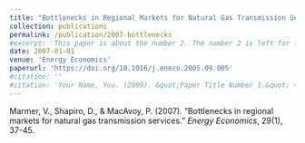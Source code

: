 ```yaml
---
title: "Bottlenecks in Regional Markets for Natural Gas Transmission Services"
collection: publications
permalink: /publication/2007-bottlenecks
#excerpt: 'This paper is about the number 2. The number 2 is left for future work.'
date: 2007-01-01
venue: 'Energy Economics'
paperurl: 'https://doi.org/10.1016/j.eneco.2005.09.005'
#citation: ''
#citation: 'Your Name, You. (2009). &quot;Paper Title Number 1.&quot; <i>Journal 1</i>. 1(1).'
---
```

Marmer, V., Shapiro, D., & MacAvoy, P. (2007). &ldquo;Bottlenecks in regional markets for natural gas transmission services.&rdquo; <i>Energy Economics</i>, 29(1), 37-45.
